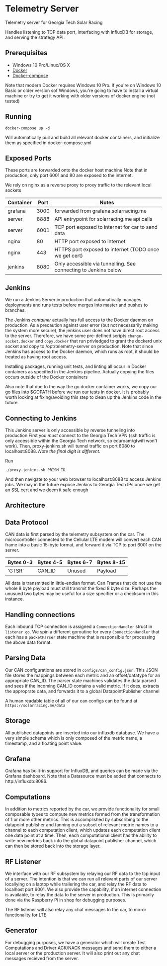 # Telemetry Server
Telemetry server for Georgia Tech Solar Racing

Handles listening to TCP data port, interfacing with InfluxDB for storage, and serving the strategy API.

## Prerequisites

* Windows 10 Pro/Linux/OS X
* [Docker](https://docs.docker.com/install/)
* [Docker-compose](https://docs.docker.com/compose/install/)

Note that modern Docker requires Windows 10 Pro. If you're on Windows 10 Basic or older version sof Windows, you're going to have to install a virtual machine or try to get it working with older versions of docker engine (not tested)

## Running
```
docker-compose up -d
```
Will automatically pull and build all relevant docker containers, and initialize them as specified in docker-compose.yml

## Exposed Ports

These ports are forwarded onto the docker host machine
Note that in production, only port 6001 and 80 are exposed to the internet. 

We rely on nginx as a reverse proxy to proxy traffic to the relevant local sockets

| Container | Port | Notes                                |
| --------- | ---- | -----------------------------------  |
| grafana   | 3000 | forwarded from grafana.solarracing.me|
| server    | 8888 | API entrypoint for solarracing.me api calls|
| server    | 6001 | TCP port exposed to internet for car to send data |
| nginx     | 80   | HTTP port exposed to internet |
| nginx     | 443  | HTTPS port exposed to internet (TODO once we get cert)|
| jenkins   | 8080 | Only accessible via tunnelling. See connecting to Jenkins below |

## Jenkins
We run a Jenkins Server in production that automatically manages deployments and runs tests before merges into master and pushes to branches.

The Jenkins *container* actually has full access to the Docker daemon on production. As a precaution against user error (but not necessarily making the system more secure), the jenkins user does not have direct root access to the server. Therefore, we have some pre-defined scripts `change-socket.docker` and `copy.docker` that run privledged to grant the dockerd unix socket and copy to /opt/telemetry-server on production. Note that since Jenkins has access to the Docker daemon, which runs as root, it should be treated as having root access.

Installing packages, running unit tests, and linting all occur in Docker containers as specified in the Jenkins pipeline. Actually copying the files occurs outside of the Docker containers

Also note that due to the way the go docker container works, we copy our go files into $GOPATH before we run our tests in docker. It is probably worth looking at fixing/avoiding this step to clean up the Jenkins code in the future.
 
## Connecting to Jenkins

This Jenkins server is only accessible by reverse tunneling into production.First you *must* connect to the Georgia Tech VPN (ssh traffic is only accessible within the Georgia Tech network, so eduroam/gtwifi won't work). Then, proxy-jenkins.sh will tunnel traffic on port 8080 to localhost:8088. *Note the final digit is different.*

Run

```
./proxy-jenkins.sh PRISM_ID
```
And then navigate to your web browser to localhost:8088 to access Jenkins jobs. We may in the future expose Jenkins to Georgia Tech IPs once we get an SSL cert and we deem it safe enough

## Architecture

## Data Protocol

CAN data is first parsed by the telemetry subsystem on the car. The microcontroller connected to the Cellular LTE modem will convert each CAN frame into a basic 15-byte format, and forward it via TCP to port 6001 on the server.

| Bytes 0-3 | Bytes 4-5 | Bytes 6-7 | Bytes 8-15 |
|  ---      |  ---      |    ---    |   ---      |
|  'GTSR'   | CAN_ID    | Unused    | Payload    |

All data is transmitted in little-endian format. Can Frames that do not use the whole 8 byte payload must still transmit the fixed 8 byte size. Perhaps the unusued two bytes may be useful for a size specifier or a checksum in this instance.

## Handling connections

Each inbound TCP connection is assigned a `ConnectionHandler` struct in `listener.go`. We spin a different goroutine for every `ConnectionHandler` that each has a `packetParser` state machine that is responsible for processing the above data format.

## Parsing Data

Our CAN configurations are stored in `configs/can_config.json`. This JSON file stores the mappings between each metric and an offset/datatype for an appropriate CAN_ID. The parser state machines validates the data parsed and sees if the incoming CAN_ID contains a valid metric. If it does, extracts the approprate data, and forwards it to a global DatapointPublisher channel

A human readable table of all of our can configs can be found at `https://solarracing.me/data`

## Storage

All published datapoints are inserted into our influxdb database. We have a very simple schema which is only composed of the metric name, a timestamp, and a floating point value.

## Grafana

Grafana has built-in support for InfluxDB, and queries can be made via the Grafana dashboard. Note that a Datasource must be added that connects to http://influxdb:8086.

## Computations

In addition to metrics reported by the car, we provide functionality for small composable types to compute new metrics formed from the transformation of 1 or more other metrics. This is accomplished by subscribing to the datapoint publisher and fanning out a subset of relevant metric names to a channel to each computation client, which updates each computation client one data point at a time. Then, each computational client has the ability to write new metrics back into the global datapoint publisher channel, which can then be stored back into the storage layer.

## RF Listener

We interface with our RF subsystem by relaying our RF data to the tcp input of a server. The intention is that we can run all relevant parts of our server locallying on a laptop while trailering the car, and relay the RF data to localhost port 6001. We also provide the capability, if an internet connection is available, to relay the data to the server in production. This is primarily done via the Raspberry Pi in shop for debugging purposes.

The RF listener will also relay any chat messages to the car, to mirror functionality for LTE

## Generator

For debugging purposes, we have a generator which will create Test Computations and Driver ACK/NACK messages and send them to either a local server or the production server. It will also print out any chat messages recieved from the server.
